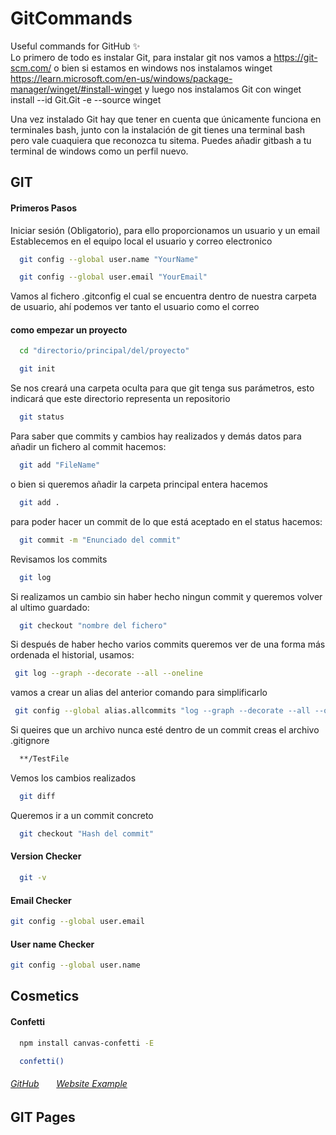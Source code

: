 # GitCommands
Useful commands for GitHub ✨ <br>
Lo primero de todo es instalar Git, para instalar git nos vamos a https://git-scm.com/
o bien si estamos en windows nos instalamos winget https://learn.microsoft.com/en-us/windows/package-manager/winget/#install-winget y luego nos instalamos Git con winget install --id Git.Git -e --source winget

Una vez instalado Git hay que tener en cuenta que únicamente funciona en terminales bash, junto con la instalación de git tienes una terminal bash pero vale cuaquiera que reconozca tu sitema. Puedes añadir gitbash a tu terminal de windows como un perfil nuevo.

## GIT
#### Primeros Pasos
Iniciar sesión (Obligatorio), para ello proporcionamos un usuario y un email
Establecemos en el equipo local el usuario y correo electronico
```sh
  git config --global user.name "YourName"
  ```
```sh
  git config --global user.email "YourEmail"
  ```
Vamos al fichero .gitconfig el cual se encuentra dentro de nuestra carpeta de usuario, ahí podemos ver tanto el usuario como el correo
#### como empezar un proyecto
```sh
  cd "directorio/principal/del/proyecto"
  ```
```sh
  git init
  ```
Se nos creará una carpeta oculta para que git tenga sus parámetros, esto indicará que este directorio representa un repositorio
```sh
  git status
  ```
Para saber que commits y cambios hay realizados y demás datos
para añadir un fichero al commit hacemos:
```sh
  git add "FileName"
  ```
o bien si queremos añadir la carpeta principal entera hacemos
```sh
  git add .
  ```
para poder hacer un commit de lo que está aceptado en el status hacemos:
```sh
  git commit -m "Enunciado del commit"
  ```
Revisamos los commits
```sh
  git log
  ```
Si realizamos un cambio sin haber hecho ningun commit y queremos volver al ultimo guardado:
```sh
  git checkout "nombre del fichero"
  ```
Si después de haber hecho varios commits queremos ver de una forma más ordenada el historial, usamos:
```sh
 git log --graph --decorate --all --oneline
  ```
vamos a crear un alias del anterior comando para simplificarlo
```sh
 git config --global alias.allcommits "log --graph --decorate --all --oneline"
  ```
Si queires que un archivo nunca esté dentro de un commit creas el archivo .gitignore
```sh
  **/TestFile
  ```
Vemos los cambios realizados 
```sh
  git diff
  ```
Queremos ir a un commit concreto
```sh
  git checkout "Hash del commit"
  ```
#### Version Checker
```sh
  git -v
  ```
#### Email Checker
  ```sh
  git config --global user.email
  ```
#### User name Checker
  ```sh
  git config --global user.name
  ```
## Cosmetics
#### Confetti
```sh
  npm install canvas-confetti -E
  ```
```sh
  confetti()
```
###### <a href="https://github.com/catdad/canvas-confetti?tab=readme-ov-file">GitHub</a>&nbsp;&nbsp;&nbsp;&nbsp;&nbsp;&nbsp;&nbsp;<a href="https://www.kirilv.com/canvas-confetti/">Website Example</a>

## GIT Pages

